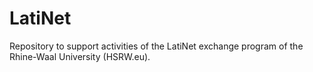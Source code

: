 # LatiNet
Repository to support activities of the LatiNet exchange program of the Rhine-Waal University (HSRW.eu).

